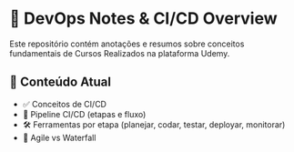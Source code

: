 # 🚀 DevOps Notes & CI/CD Overview

Este repositório contém anotações e resumos sobre conceitos fundamentais de Cursos Realizados na plataforma Udemy.

## 📘 Conteúdo Atual

- ✅ Conceitos de CI/CD
- 🔧 Pipeline CI/CD (etapas e fluxo)
- 🛠️ Ferramentas por etapa (planejar, codar, testar, deployar, monitorar)
- 🌊 Agile vs Waterfall
